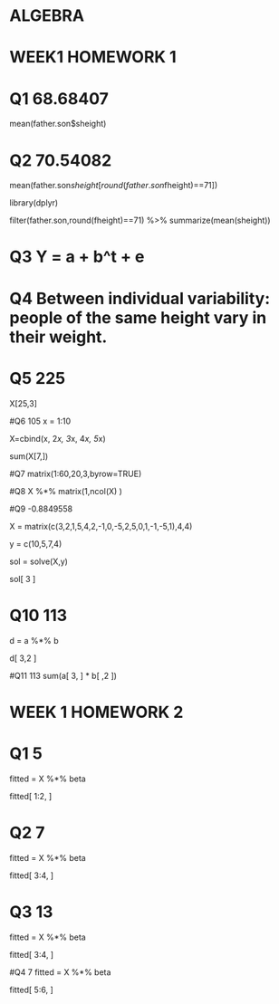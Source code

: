# ALGEBRA
# WEEK1 HOMEWORK 1

# Q1 68.68407
mean(father.son$sheight)

# Q2 70.54082
mean(father.son$sheight[round(father.son$fheight)==71])

library(dplyr)

filter(father.son,round(fheight)==71) %>% summarize(mean(sheight))

# Q3  Y = a + b^t + e 

# Q4 Between individual variability: people of the same height vary in their weight.

# Q5 225
X[25,3]

#Q6 105
x = 1:10

X=cbind(x, 2*x, 3*x, 4*x, 5*x)

sum(X[7,])

#Q7 matrix(1:60,20,3,byrow=TRUE) 

#Q8 X %*% matrix(1,ncol(X) )

#Q9 -0.8849558

X = matrix(c(3,2,1,5,4,2,-1,0,-5,2,5,0,1,-1,-5,1),4,4)

y = c(10,5,7,4)

sol = solve(X,y)

sol[ 3 ]

# Q10 113

d = a %*% b

d[ 3,2 ]

#Q11 113
sum(a[ 3, ] * b[ ,2 ])


# WEEK 1 HOMEWORK 2

# Q1 5
fitted = X %*% beta

fitted[ 1:2, ]

# Q2 7
fitted = X %*% beta

fitted[ 3:4, ]

# Q3 13
fitted = X %*% beta

fitted[ 3:4, ]

#Q4 7
fitted = X %*% beta

fitted[ 5:6, ]

